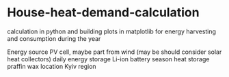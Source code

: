 # House-heat-demand-calculation
calculation in python and building plots in matplotlib for energy harvesting and consumption during the year

Energy source PV cell, maybe part from wind (may be should consider solar heat collectors)
daily energy storage Li-ion battery
season heat storage praffin wax
location Kyiv region
